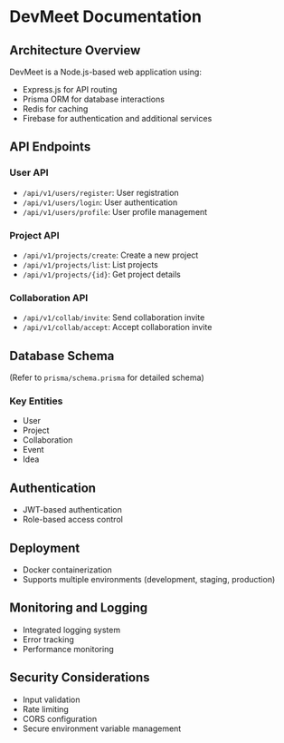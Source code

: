 # DevMeet Documentation

## Architecture Overview
DevMeet is a Node.js-based web application using:
- Express.js for API routing
- Prisma ORM for database interactions
- Redis for caching
- Firebase for authentication and additional services

## API Endpoints

### User API
- `/api/v1/users/register`: User registration
- `/api/v1/users/login`: User authentication
- `/api/v1/users/profile`: User profile management

### Project API
- `/api/v1/projects/create`: Create a new project
- `/api/v1/projects/list`: List projects
- `/api/v1/projects/{id}`: Get project details

### Collaboration API
- `/api/v1/collab/invite`: Send collaboration invite
- `/api/v1/collab/accept`: Accept collaboration invite

## Database Schema
(Refer to `prisma/schema.prisma` for detailed schema)

### Key Entities
- User
- Project
- Collaboration
- Event
- Idea

## Authentication
- JWT-based authentication
- Role-based access control

## Deployment
- Docker containerization
- Supports multiple environments (development, staging, production)

## Monitoring and Logging
- Integrated logging system
- Error tracking
- Performance monitoring

## Security Considerations
- Input validation
- Rate limiting
- CORS configuration
- Secure environment variable management
